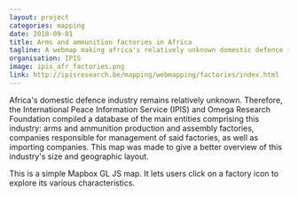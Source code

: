```yaml
---
layout: project
categories: mapping
date: 2018-09-01
title: Arms and ammunition factories in Africa
tagline: A webmap making africa's relatively unknown domestic defence industry explorable.
organisation: IPIS
image: ipis_afr_factories.png
link: http://ipisresearch.be/mapping/webmapping/factories/index.html
---
```

Africa's domestic defence industry remains relatively unknown. Therefore, the International Peace Information Service (IPIS) and Omega Research Foundation compiled a database of the main entities comprising this industry: arms and ammunition production and assembly factories, companies responsible for management of said factories, as well as importing companies. This map was made to give a better overview of this industry's size and geographic layout. 

This is a simple Mapbox GL JS map. It lets users click on a factory icon to explore its various characteristics.